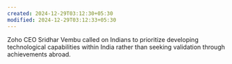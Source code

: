 ```yaml
---
created: 2024-12-29T03:12:30+05:30
modified: 2024-12-29T03:12:33+05:30
---
```


Zoho CEO Sridhar Vembu called on Indians to prioritize developing technological capabilities within India rather than seeking validation through achievements abroad.
